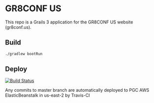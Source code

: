 # GR8CONF US

This repo is a Grails 3 application for the GR8CONF US website (gr8conf.us).

## Build

```sh
./gradlew bootRun
```

## Deploy

[![Build Status](https://travis-ci.org/GR8conf/website.svg?branch=master)](https://travis-ci.org/GR8conf/website)

Any commits to master branch are automatically deployed to PGC AWS ElasticBeanstalk in us-east-2 by Travis-CI
